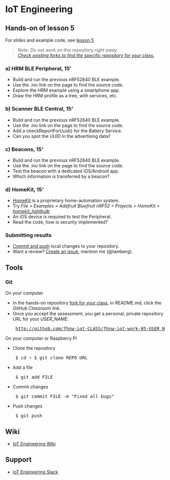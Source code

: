 # IoT Engineering
## Hands-on of lesson 5
For slides and example code, see [lesson 5](../../../fhnw-iot/blob/master/05/README.md)

> *Note: Do not work on this repository right away.*<br/>
> *[Check existing forks to find the specific repository for your class.](../../network/members)*

### a) HRM BLE Peripheral, 15'
* Build and run the previous nRF52840 BLE example.
* Use the .ino link on the page to find the source code.
* Explore the HRM example using a smartphone app.
* Draw the HRM profile as a tree, with services, etc.

### b) Scanner BLE Central, 15'
* Build and run the previous nRF52840 BLE example.
* Use the .ino link on the page to find the source code.
* Add a checkReportForUuid() for the Battery Service.
* Can you spot the UUID in the advertising data?

### c) Beacons, 15'
* Build and run the previous nRF52840 BLE example.
* Use the .ino link on the page to find the source code.
* Test the beacon with a dedicated iOS/Android app.
* Which information is transferred by a beacon?

### d) HomeKit, 15'
* [HomeKit](https://en.wikipedia.org/wiki/HomeKit) is a proprietary home-automation system.
* Try _File > Examples > Adafruit Bluefruit nRF52 > Projects > HomeKit > [homekit_lightbulb](https://github.com/adafruit/Adafruit_nRF52_Arduino/blob/master/libraries/Bluefruit52Lib/examples/Projects/homekit/homekit_lightbulb/homekit_lightbulb.ino)_
* An iOS device is required to test the Peripheral.
* Read the code, how is security implemented?

### Submitting results
* [Commit and push](#git) local changes to your repository.
* Want a review? [Create an issue](../../issues/new), mention me (@tamberg).

## Tools
### Git
On your computer
* In the hands-on repository [fork for your class](../../network/members), in README.md, click the _GitHub Classroom link_.
* Once you accept the assessment, you get a personal, private repository URL for your _USER_NAME_:<pre>
http://github.com/fhnw-iot-CLASS/fhnw-iot-work-05-USER_NAME</pre>

On your computer or Raspberry Pi
* Clone the repository<pre>
    $ cd ~
    $ git clone REPO_URL</pre>
* Add a file<pre>
    $ git add FILE</pre>
* Commit changes<pre>
    $ git commit FILE -m "Fixed all bugs"</pre>
* Push changes<pre>
    $ git push</pre>

## Wiki
- [IoT Engineering Wiki](https://github.com/tamberg/fhnw-iot/wiki)

## Support
- [IoT Engineering Slack](https://fhnw-iot.slack.com/)
